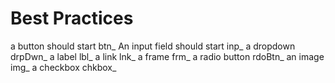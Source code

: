 # Best Practices 

a button should start btn_
An input field should start inp_
a dropdown drpDwn_
a label lbl_
a link lnk_
a frame frm_
a radio button rdoBtn_
an image img_
a checkbox chkbox_
